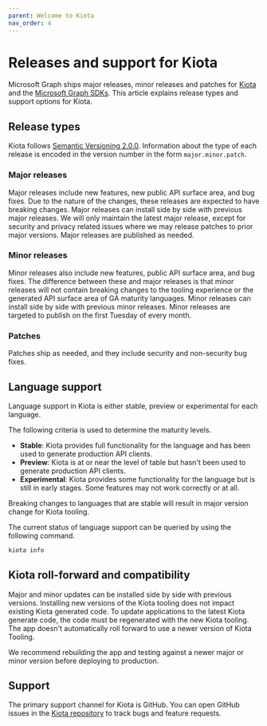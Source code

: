 ```yaml
---
parent: Welcome to Kiota
nav_order: 4
---
```


# Releases and support for Kiota

Microsoft Graph ships major releases, minor releases and patches for [Kiota](index.md) and the [Microsoft Graph SDKs](https://docs.microsoft.com/graph/sdks/sdks-overview). This article explains release types and support options for Kiota.

## Release types

Kiota follows [Semantic Versioning 2.0.0](https://semver.org/). Information about the type of each release is encoded in the version number in the form `major.minor.patch`.

### Major releases

Major releases include new features, new public API surface area, and bug fixes. Due to the nature of the changes, these releases are expected to have breaking changes. Major releases can install side by side with previous major releases. We will only maintain the latest major release, except for security and privacy related issues where we may release patches to prior major versions. Major releases are published as needed.

### Minor releases

Minor releases also include new features, public API surface area, and bug fixes. The difference between these and major releases is that minor releases will not contain breaking changes to the tooling experience or the generated API surface area of GA maturity languages. Minor releases can install side by side with previous minor releases. Minor releases are targeted to publish on the first Tuesday of every month.

### Patches

Patches ship as needed, and they include security and non-security bug fixes.

## Language support

Language support in Kiota is either stable, preview or experimental for each language.

The following criteria is used to determine the maturity levels.

- **Stable**: Kiota provides full functionality for the language and has been used to generate production API clients.
- **Preview**: Kiota is at or near the level of table but hasn't been used to generate production API clients.
- **Experimental**: Kiota provides some functionality for the language but is still in early stages. Some features may not work correctly or at all.

Breaking changes to languages that are stable will result in major version change for Kiota tooling.

The current status of language support can be queried by using the following command.

```bash
kiota info
```

## Kiota roll-forward and compatibility

Major and minor updates can be installed side by side with previous versions. Installing new versions of the Kiota tooling does not impact existing Kiota generated code. To update applications to the latest Kiota generate code, the code must be regenerated with the new Kiota tooling. The app doesn't automatically roll forward to use a newer version of Kiota Tooling.

We recommend rebuilding the app and testing against a newer major or minor version before deploying to production.

## Support

The primary support channel for Kiota is GitHub. You can open GitHub issues in the [Kiota repository](https://github.com/microsoft/kiota) to track bugs and feature requests.
